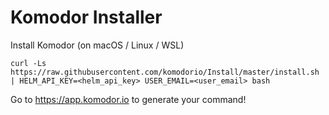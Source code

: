 # Komodor Installer

Install Komodor (on macOS / Linux / WSL)

`curl -Ls https://raw.githubusercontent.com/komodorio/Install/master/install.sh | HELM_API_KEY=<helm_api_key> USER_EMAIL=<user_email> bash`

Go to https://app.komodor.io to generate your command!



